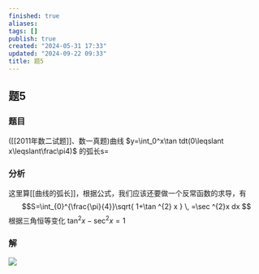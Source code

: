 ```yaml
---
finished: true
aliases: 
tags: []
publish: true
created: "2024-05-31 17:33"
updated: "2024-09-22 09:33"
title: 题5
---
```

## 题5
### 题目
([[2011年数二试题]]、数一真题)曲线 $y=\int_0^x\tan tdt(0\leqslant x\leqslant\frac\pi4)$ 的弧长s=
### 分析
这里算[[曲线的弧长]]，根据公式，我们应该还要做一个反常函数的求导，有
$$S=\int_{0}^{\frac{\pi}{4}}\sqrt{ 1+\tan ^{2} x }  \, =\sec ^{2}x dx $$
根据三角恒等变化 $\tan ^{2} x-\sec ^{2} x=1$
### 解
![](https://img.hwenyi.tech/202403201627637.webp)
